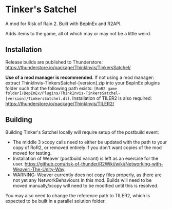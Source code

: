 # Tinker's Satchel

A mod for Risk of Rain 2. Built with BepInEx and R2API.

Adds items to the game, all of which may or may not be a little weird.

## Installation

Release builds are published to Thunderstore: https://thunderstore.io/package/ThinkInvis/TinkersSatchel/

**Use of a mod manager is recommended**. If not using a mod manager: extract ThinkInvis-TinkersSatchel-[version].zip into your BepInEx plugins folder such that the following path exists: `[RoR2 game folder]/BepInEx/Plugins/ThinkInvis-TinkersSatchel-[version]/TinkersSatchel.dll`.
Installation of TILER2 is also required: https://thunderstore.io/package/ThinkInvis/TILER2/

## Building

Building Tinker's Satchel locally will require setup of the postbuild event:
- The middle 3 xcopy calls need to either be updated with the path to your copy of RoR2, or removed entirely if you don't want copies of the mod moved for testing.
- Installation of Weaver (postbuild variant) is left as an exercise for the user. https://github.com/risk-of-thunder/R2Wiki/wiki/Networking-with-Weaver:-The-Unity-Way
- WARNING: Weaver currently does not copy files properly, as there are not yet any NetworkBehaviours in this mod. Builds will need to be moved manually/xcopy will need to be modified until this is resolved.

You may also need to change the reference path to TILER2, which is expected to be built in a parallel solution folder.